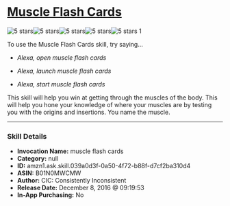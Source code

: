 # [Muscle Flash Cards](http://alexa.amazon.com/#skills/amzn1.ask.skill.039a0d3f-0a50-4f72-b88f-d7cf2ba310d4)
![5 stars](../../images/ic_star_black_18dp_1x.png)![5 stars](../../images/ic_star_black_18dp_1x.png)![5 stars](../../images/ic_star_black_18dp_1x.png)![5 stars](../../images/ic_star_black_18dp_1x.png)![5 stars](../../images/ic_star_black_18dp_1x.png) 1

To use the Muscle Flash Cards skill, try saying...

* *Alexa, open muscle flash cards*

* *Alexa, launch muscle flash cards*

* *Alexa, start muscle flash cards*

This skill will help you win at getting through the muscles of the body. This will help you hone your knowledge of where your muscles are by testing you with the origins and insertions. You name the muscle.

***

### Skill Details

* **Invocation Name:** muscle flash cards
* **Category:** null
* **ID:** amzn1.ask.skill.039a0d3f-0a50-4f72-b88f-d7cf2ba310d4
* **ASIN:** B01N0MWCMW
* **Author:** CIC: Consistently Inconsistent
* **Release Date:** December 8, 2016 @ 09:19:53
* **In-App Purchasing:** No
